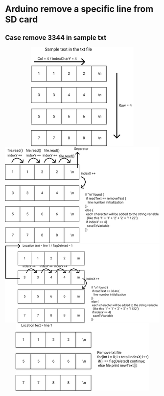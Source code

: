 # Arduino remove a specific line from SD card
## Case remove 3344 in sample txt

<p align="center">
  <img alt="Simple Case" src="img/Group1.jpg"><br>
  <img alt="First Step" src="img/Group2.jpg">
  <img alt="Second Step" src="img/Group3.jpg">
  <img alt="Result" src="img/Group4.jpg">
</p>
